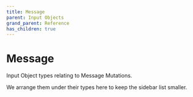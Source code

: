 ```yaml
---
title: Message
parent: Input Objects
grand_parent: Reference
has_children: true
---
```


# Message

Input Object types relating to Message Mutations.

We arrange them under their types here to keep the sidebar list smaller.

